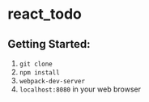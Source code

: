 # react_todo

## Getting Started:
1. `git clone`
2. `npm install`
3. `webpack-dev-server`
4. `localhost:8080` in your web browser
